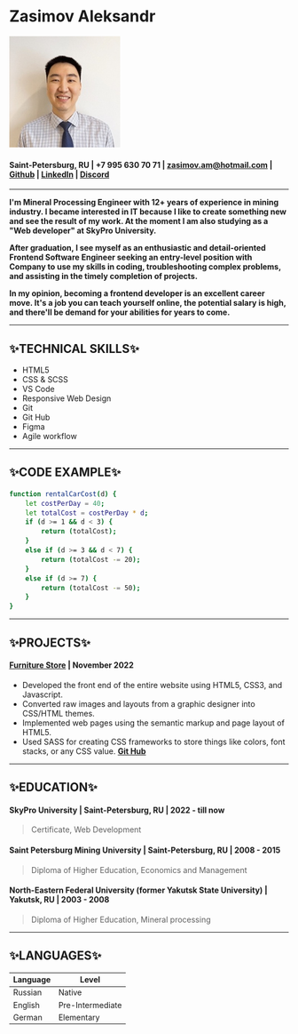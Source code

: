 # **Zasimov Aleksandr**
![Avatar_img](./avatar.jpg)
#### Saint-Petersburg, RU | +7 995 630 70 71 | zasimov.am@hotmail.com | [Github](https://github.com/aleksandr-zasimov) | [LinkedIn](https://www.linkedin.com/in/aleksandr-zasimov) | [Discord](https://discordapp.com/users/1043219192813461595 (@aleksandr-zasimov))

---
**I'm Mineral Processing Engineer with 12+ years of experience in mining industry.
I became interested in IT because I like to create something new and see the result of my work. At the moment I am also studying as a "Web developer" at SkyPro University.**

**After graduation, I see myself as an enthusiastic and detail-oriented Frontend Software Engineer seeking an entry-level position with Company to use my skills in coding, troubleshooting complex problems, and assisting in the timely completion of projects.**

**In my opinion, becoming a frontend developer is an excellent career move. It's a job you can teach yourself online, the potential salary is high, and there'll be demand for your abilities for years to come.**

---


## ✨TECHNICAL SKILLS✨

* HTML5
* CSS & SCSS
* VS Code
* Responsive Web Design
* Git
* Git Hub
* Figma
* Agile workflow

---

## ✨CODE EXAMPLE✨
```sh
function rentalCarCost(d) {
    let costPerDay = 40;
    let totalCost = costPerDay * d;
    if (d >= 1 && d < 3) {
        return (totalCost);
    }
    else if (d >= 3 && d < 7) {
        return (totalCost -= 20);
    }
    else if (d >= 7) {
        return (totalCost -= 50);
    }  
}
```

---

## ✨PROJECTS✨

#### **[Furniture Store](https://aleksandr-zasimov.github.io/Furniture-Store/)** | November 2022

* Developed the front end of the entire website using HTML5, CSS3, and Javascript.
* Converted raw images and layouts from a graphic designer into CSS/HTML themes.
* Implemented web pages using the semantic markup and page layout of HTML5.
* Used SASS for creating CSS frameworks to store things like colors, font stacks, or any CSS value.
**[Git Hub](https://https://github.com/aleksandr-zasimov/Furniture-Store)**

---

## ✨EDUCATION✨

#### **SkyPro University** | Saint-Petersburg, RU | 2022 - till now
> Certificate, Web Development
#### **Saint Petersburg Mining University** | Saint-Petersburg, RU | 2008 - 2015
> Diploma of Higher Education, Economics and Management
#### **North-Eastern Federal University (former Yakutsk State University)** | Yakutsk, RU | 2003 - 2008
> Diploma of Higher Education, Mineral processing
---

## ✨LANGUAGES✨
| Language | Level |
| ------ | ------ |
| Russian | Native |
| English | Pre-Intermediate |
| German | Elementary |